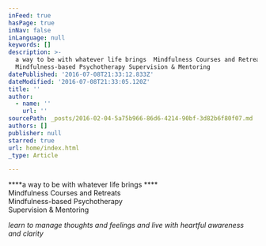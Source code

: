 ```yaml
---
inFeed: true
hasPage: true
inNav: false
inLanguage: null
keywords: []
description: >-
  a way to be with whatever life brings  Mindfulness Courses and Retreats
  Mindfulness-based Psychotherapy Supervision & Mentoring 
datePublished: '2016-07-08T21:33:12.833Z'
dateModified: '2016-07-08T21:33:05.120Z'
title: ''
author:
  - name: ''
    url: ''
sourcePath: _posts/2016-02-04-5a75b966-86d6-4214-90bf-3d82b6f80f07.md
authors: []
publisher: null
starred: true
url: home/index.html
_type: Article

---
```

****a way to be with whatever life brings ****  
Mindfulness Courses and Retreats  
Mindfulness-based Psychotherapy  
Supervision & Mentoring 

_learn to manage thoughts and feelings and live with heartful awareness and clarity_